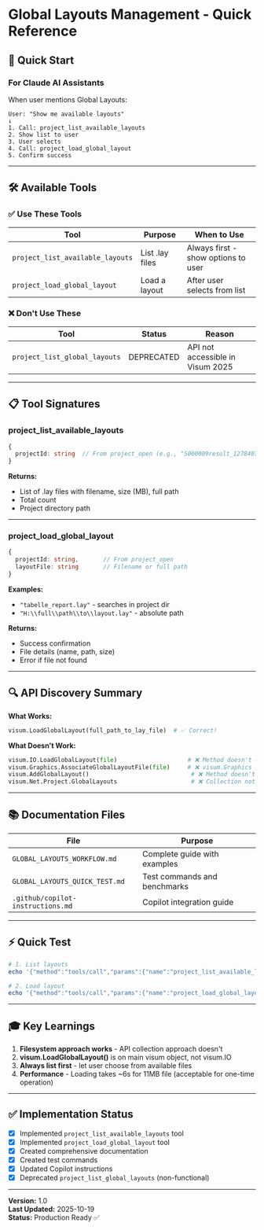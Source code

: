 # Global Layouts Management - Quick Reference

## 🎯 Quick Start

### For Claude AI Assistants

When user mentions Global Layouts:

```
User: "Show me available layouts"
↓
1. Call: project_list_available_layouts
2. Show list to user
3. User selects
4. Call: project_load_global_layout
5. Confirm success
```

---

## 🛠️ Available Tools

### ✅ Use These Tools

| Tool | Purpose | When to Use |
|------|---------|-------------|
| `project_list_available_layouts` | List .lay files | Always first - show options to user |
| `project_load_global_layout` | Load a layout | After user selects from list |

### ❌ Don't Use These

| Tool | Status | Reason |
|------|--------|--------|
| `project_list_global_layouts` | DEPRECATED | API not accessible in Visum 2025 |

---

## 📋 Tool Signatures

### project_list_available_layouts

```typescript
{
  projectId: string  // From project_open (e.g., "S000009result_1278407893")
}
```

**Returns:**
- List of .lay files with filename, size (MB), full path
- Total count
- Project directory path

---

### project_load_global_layout

```typescript
{
  projectId: string,       // From project_open
  layoutFile: string       // Filename or full path
}
```

**Examples:**
- `"tabelle_report.lay"` - searches in project dir
- `"H:\\full\\path\\to\\layout.lay"` - absolute path

**Returns:**
- Success confirmation
- File details (name, path, size)
- Error if file not found

---

## 🔍 API Discovery Summary

**What Works:**
```python
visum.LoadGlobalLayout(full_path_to_lay_file)  # ✅ Correct!
```

**What Doesn't Work:**
```python
visum.IO.LoadGlobalLayout(file)                    # ❌ Method doesn't exist
visum.Graphics.AssociateGlobalLayoutFile(file)     # ❌ visum.Graphics doesn't exist
visum.AddGlobalLayout()                             # ❌ Method doesn't exist
visum.Net.Project.GlobalLayouts                     # ❌ Collection not accessible
```

---

## 📚 Documentation Files

| File | Purpose |
|------|---------|
| `GLOBAL_LAYOUTS_WORKFLOW.md` | Complete guide with examples |
| `GLOBAL_LAYOUTS_QUICK_TEST.md` | Test commands and benchmarks |
| `.github/copilot-instructions.md` | Copilot integration guide |

---

## ⚡ Quick Test

```powershell
# 1. List layouts
echo '{"method":"tools/call","params":{"name":"project_list_available_layouts","arguments":{"projectId":"S000009result_1278407893"}},"jsonrpc":"2.0","id":1}' | node build/index.js

# 2. Load layout
echo '{"method":"tools/call","params":{"name":"project_load_global_layout","arguments":{"projectId":"S000009result_1278407893","layoutFile":"tabelle_report.lay"}},"jsonrpc":"2.0","id":2}' | node build/index.js
```

---

## 🎓 Key Learnings

1. **Filesystem approach works** - API collection approach doesn't
2. **visum.LoadGlobalLayout()** is on main visum object, not visum.IO
3. **Always list first** - let user choose from available files
4. **Performance** - Loading takes ~6s for 11MB file (acceptable for one-time operation)

---

## ✅ Implementation Status

- [x] Implemented `project_list_available_layouts` tool
- [x] Implemented `project_load_global_layout` tool
- [x] Created comprehensive documentation
- [x] Created test commands
- [x] Updated Copilot instructions
- [x] Deprecated `project_list_global_layouts` (non-functional)

---

**Version:** 1.0  
**Last Updated:** 2025-10-19  
**Status:** Production Ready ✅
